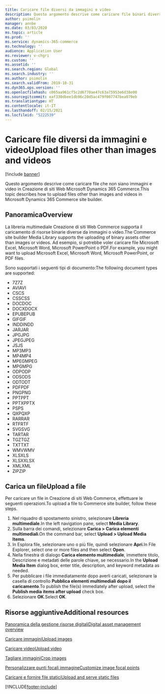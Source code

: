 ```yaml
---
title: Caricare file diversi da immagini e video
description: Questo argomento descrive come caricare file binari diversi da immagini e video in Creazione di siti Web Microsoft Dynamics 365 Commerce.
author: psimolin
manager: annbe
ms.date: 03/03/2020
ms.topic: article
ms.prod: ''
ms.service: dynamics-365-commerce
ms.technology: ''
audience: Application User
ms.reviewer: v-chgri
ms.custom: ''
ms.assetid: ''
ms.search.region: Global
ms.search.industry: ''
ms.author: psimolin
ms.search.validFrom: 2019-10-31
ms.dyn365.ops.version: ''
ms.openlocfilehash: c065aa961cf5c2d6770ae47c63a75953e6d38e00
ms.sourcegitcommit: eaf330dbee1db96c20d5ac479f007747bea079eb
ms.translationtype: HT
ms.contentlocale: it-IT
ms.lasthandoff: 02/15/2021
ms.locfileid: "5222539"
---
```

# <a name="upload-files-other-than-images-and-videos"></a><span data-ttu-id="94c09-103">Caricare file diversi da immagini e video</span><span class="sxs-lookup"><span data-stu-id="94c09-103">Upload files other than images and videos</span></span>

[!include [banner](includes/banner.md)]

<span data-ttu-id="94c09-104">Questo argomento descrive come caricare file che non siano immagini e video in Creazione di siti Web Microsoft Dynamics 365 Commerce.</span><span class="sxs-lookup"><span data-stu-id="94c09-104">This topic describes how to upload files other than images and videos in Microsoft Dynamics 365 Commerce site builder.</span></span>

## <a name="overview"></a><span data-ttu-id="94c09-105">Panoramica</span><span class="sxs-lookup"><span data-stu-id="94c09-105">Overview</span></span>

<span data-ttu-id="94c09-106">La libreria multimediale Creazione di siti Web Commerce supporta il caricamento di risorse binarie diverse da immagini o video.</span><span class="sxs-lookup"><span data-stu-id="94c09-106">The Commerce site builder Media Library supports the uploading of binary assets other than images or videos.</span></span> <span data-ttu-id="94c09-107">Ad esempio, si potrebbe voler caricare file Microsoft Excel, Microsoft Word, Microsoft PowerPoint o PDF.</span><span class="sxs-lookup"><span data-stu-id="94c09-107">For example, you might want to upload Microsoft Excel, Microsoft Word, Microsoft PowerPoint, or PDF files.</span></span>

<span data-ttu-id="94c09-108">Sono supportati i seguenti tipi di documento:</span><span class="sxs-lookup"><span data-stu-id="94c09-108">The following document types are supported:</span></span>
- <span data-ttu-id="94c09-109">7Z</span><span class="sxs-lookup"><span data-stu-id="94c09-109">7Z</span></span>
- <span data-ttu-id="94c09-110">AVI</span><span class="sxs-lookup"><span data-stu-id="94c09-110">AVI</span></span>
- <span data-ttu-id="94c09-111">CS</span><span class="sxs-lookup"><span data-stu-id="94c09-111">CS</span></span>
- <span data-ttu-id="94c09-112">CSS</span><span class="sxs-lookup"><span data-stu-id="94c09-112">CSS</span></span>
- <span data-ttu-id="94c09-113">DOC</span><span class="sxs-lookup"><span data-stu-id="94c09-113">DOC</span></span>
- <span data-ttu-id="94c09-114">DOCX</span><span class="sxs-lookup"><span data-stu-id="94c09-114">DOCX</span></span>
- <span data-ttu-id="94c09-115">EPUB</span><span class="sxs-lookup"><span data-stu-id="94c09-115">EPUB</span></span>
- <span data-ttu-id="94c09-116">GIF</span><span class="sxs-lookup"><span data-stu-id="94c09-116">GIF</span></span>
- <span data-ttu-id="94c09-117">INDD</span><span class="sxs-lookup"><span data-stu-id="94c09-117">INDD</span></span>
- <span data-ttu-id="94c09-118">JAR</span><span class="sxs-lookup"><span data-stu-id="94c09-118">JAR</span></span>
- <span data-ttu-id="94c09-119">JPG</span><span class="sxs-lookup"><span data-stu-id="94c09-119">JPG</span></span>
- <span data-ttu-id="94c09-120">JPEG</span><span class="sxs-lookup"><span data-stu-id="94c09-120">JPEG</span></span>
- <span data-ttu-id="94c09-121">JS</span><span class="sxs-lookup"><span data-stu-id="94c09-121">JS</span></span>
- <span data-ttu-id="94c09-122">MP3</span><span class="sxs-lookup"><span data-stu-id="94c09-122">MP3</span></span>
- <span data-ttu-id="94c09-123">MP4</span><span class="sxs-lookup"><span data-stu-id="94c09-123">MP4</span></span>
- <span data-ttu-id="94c09-124">MPEG</span><span class="sxs-lookup"><span data-stu-id="94c09-124">MPEG</span></span>
- <span data-ttu-id="94c09-125">MPG</span><span class="sxs-lookup"><span data-stu-id="94c09-125">MPG</span></span>
- <span data-ttu-id="94c09-126">ODP</span><span class="sxs-lookup"><span data-stu-id="94c09-126">ODP</span></span>
- <span data-ttu-id="94c09-127">ODS</span><span class="sxs-lookup"><span data-stu-id="94c09-127">ODS</span></span>
- <span data-ttu-id="94c09-128">ODT</span><span class="sxs-lookup"><span data-stu-id="94c09-128">ODT</span></span>
- <span data-ttu-id="94c09-129">PDF</span><span class="sxs-lookup"><span data-stu-id="94c09-129">PDF</span></span>
- <span data-ttu-id="94c09-130">PNG</span><span class="sxs-lookup"><span data-stu-id="94c09-130">PNG</span></span>
- <span data-ttu-id="94c09-131">PPT</span><span class="sxs-lookup"><span data-stu-id="94c09-131">PPT</span></span>
- <span data-ttu-id="94c09-132">PPTX</span><span class="sxs-lookup"><span data-stu-id="94c09-132">PPTX</span></span>
- <span data-ttu-id="94c09-133">PS</span><span class="sxs-lookup"><span data-stu-id="94c09-133">PS</span></span>
- <span data-ttu-id="94c09-134">QXP</span><span class="sxs-lookup"><span data-stu-id="94c09-134">QXP</span></span>
- <span data-ttu-id="94c09-135">RAR</span><span class="sxs-lookup"><span data-stu-id="94c09-135">RAR</span></span>
- <span data-ttu-id="94c09-136">RTF</span><span class="sxs-lookup"><span data-stu-id="94c09-136">RTF</span></span>
- <span data-ttu-id="94c09-137">SVG</span><span class="sxs-lookup"><span data-stu-id="94c09-137">SVG</span></span>
- <span data-ttu-id="94c09-138">TAR</span><span class="sxs-lookup"><span data-stu-id="94c09-138">TAR</span></span>
- <span data-ttu-id="94c09-139">TGZ</span><span class="sxs-lookup"><span data-stu-id="94c09-139">TGZ</span></span>
- <span data-ttu-id="94c09-140">TXT</span><span class="sxs-lookup"><span data-stu-id="94c09-140">TXT</span></span>
- <span data-ttu-id="94c09-141">WMV</span><span class="sxs-lookup"><span data-stu-id="94c09-141">WMV</span></span>
- <span data-ttu-id="94c09-142">XLS</span><span class="sxs-lookup"><span data-stu-id="94c09-142">XLS</span></span>
- <span data-ttu-id="94c09-143">XLSX</span><span class="sxs-lookup"><span data-stu-id="94c09-143">XLSX</span></span>
- <span data-ttu-id="94c09-144">XML</span><span class="sxs-lookup"><span data-stu-id="94c09-144">XML</span></span>
- <span data-ttu-id="94c09-145">ZIP</span><span class="sxs-lookup"><span data-stu-id="94c09-145">ZIP</span></span>

## <a name="upload-a-file"></a><span data-ttu-id="94c09-146">Carica un file</span><span class="sxs-lookup"><span data-stu-id="94c09-146">Upload a file</span></span>

<span data-ttu-id="94c09-147">Per caricare un file in Creazione di siti Web Commerce, effettuare le seguenti operazioni.</span><span class="sxs-lookup"><span data-stu-id="94c09-147">To upload a file to Commerce site builder, follow these steps.</span></span>

1. <span data-ttu-id="94c09-148">Nel riquadro di spostamento sinistro, selezionare **Libreria multimediale**.</span><span class="sxs-lookup"><span data-stu-id="94c09-148">In the left navigation pane, select **Media Library**.</span></span>
1. <span data-ttu-id="94c09-149">Sulla barra dei comandi, selezionare **Carica \> Carica elementi multimediali**.</span><span class="sxs-lookup"><span data-stu-id="94c09-149">On the command bar, select **Upload \> Upload Media Items**.</span></span>
1. <span data-ttu-id="94c09-150">In Esplora file, selezionare uno o più file, quindi selezionare **Apri**.</span><span class="sxs-lookup"><span data-stu-id="94c09-150">In File Explorer, select one or more files and then select **Open**.</span></span>
1. <span data-ttu-id="94c09-151">Nella finestra di dialogo **Carica elemento multimediale**, immettere titolo, Descrizione e metadati delle parole chiave, se necessario.</span><span class="sxs-lookup"><span data-stu-id="94c09-151">In the **Upload Media Item** dialog box, enter title, description, and keyword metadata as needed.</span></span>
1. <span data-ttu-id="94c09-152">Per pubblicare i file immediatamente dopo averli caricati, selezionare la casella di controllo **Pubblica elementi multimediali dopo il caricamento**.</span><span class="sxs-lookup"><span data-stu-id="94c09-152">To publish the file(s) immediately after upload, select the **Publish media items after upload** check box.</span></span>
1. <span data-ttu-id="94c09-153">Selezionare **OK**.</span><span class="sxs-lookup"><span data-stu-id="94c09-153">Select **OK**.</span></span>

## <a name="additional-resources"></a><span data-ttu-id="94c09-154">Risorse aggiuntive</span><span class="sxs-lookup"><span data-stu-id="94c09-154">Additional resources</span></span>

[<span data-ttu-id="94c09-155">Panoramica della gestione risorse digitali</span><span class="sxs-lookup"><span data-stu-id="94c09-155">Digital asset management overview</span></span>](dam-overview.md)

[<span data-ttu-id="94c09-156">Caricare immagini</span><span class="sxs-lookup"><span data-stu-id="94c09-156">Upload images</span></span>](dam-upload-images.md)

[<span data-ttu-id="94c09-157">Caricare video</span><span class="sxs-lookup"><span data-stu-id="94c09-157">Upload video</span></span>](dam-upload-video.md)

[<span data-ttu-id="94c09-158">Tagliare immagini</span><span class="sxs-lookup"><span data-stu-id="94c09-158">Crop images</span></span>](dam-crop-images.md)

[<span data-ttu-id="94c09-159">Personalizzare punti focali immagine</span><span class="sxs-lookup"><span data-stu-id="94c09-159">Customize image focal points</span></span>](dam-custom-focal-point.md)

[<span data-ttu-id="94c09-160">Caricare e fornire file statici</span><span class="sxs-lookup"><span data-stu-id="94c09-160">Upload and serve static files</span></span>](upload-serve-static-files.md)


[!INCLUDE[footer-include](../includes/footer-banner.md)]